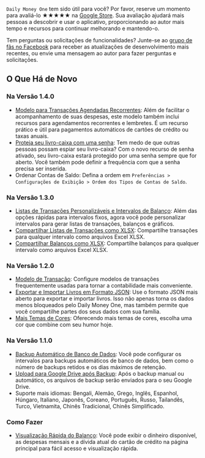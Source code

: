 `Daily Money One` tem sido útil para você? Por favor, reserve um momento para avaliá-lo ★★★★★ na [Google Store](https://play.google.com/store/apps/details?id=com.colaorange.dailymoneyone). Sua avaliação ajudará mais pessoas a descobrir e usar o aplicativo, proporcionando ao autor mais tempo e recursos para continuar melhorando e mantendo-o.


Tem perguntas ou solicitações de funcionalidades? Junte-se ao [grupo de fãs no Facebook](https://www.facebook.com/colaorange.daily.money) para receber as atualizações de desenvolvimento mais recentes, ou envie uma mensagem ao autor para fazer perguntas e solicitações.

## O Que Há de Novo

### Na Versão 1.4.0
* [Modelo para Transações Agendadas Recorrentes](https://youtu.be/TzQj2pY6sWs): Além de facilitar o acompanhamento de suas despesas, este modelo também inclui recursos para agendamentos recorrentes e lembretes. É um recurso prático e útil para pagamentos automáticos de cartões de crédito ou taxas anuais.
* [Proteja seu livro-caixa com uma senha](https://youtu.be/peoYqNG_4pk): Tem medo de que outras pessoas possam espiar seu livro-caixa? Com o novo recurso de senha ativado, seu livro-caixa estará protegido por uma senha sempre que for aberto. Você também pode definir a frequência com que a senha precisa ser inserida.
* Ordenar Contas de Saldo: Defina a ordem em `Preferências > Configurações de Exibição > Ordem dos Tipos de Contas de Saldo`.

### Na Versão 1.3.0
* [Listas de Transações Personalizáveis e Intervalos de Balanço](https://youtu.be/O7EcLN82qIU): Além das opções rápidas para intervalos fixos, agora você pode personalizar intervalos para gerar listas de transações, balanços e gráficos.
* [Compartilhar Listas de Transações como XLSX](https://youtu.be/Bf7j39fsCSc): Compartilhe transações para qualquer intervalo como arquivos Excel XLSX.
* [Compartilhar Balanços como XLSX](https://youtu.be/kpxJxNsButA): Compartilhe balanços para qualquer intervalo como arquivos Excel XLSX.

### Na Versão 1.2.0
* [Modelo de Transação](https://youtu.be/CtfJ5BecZfY): Configure modelos de transações frequentemente usadas para tornar a contabilidade mais conveniente.
* [Exportar e Importar Livros em Formato JSON](https://youtu.be/bHGEH7zcj78): Use o formato JSON mais aberto para exportar e importar livros. Isso não apenas torna os dados menos bloqueados pelo Daily Money One, mas também permite que você compartilhe partes dos seus dados com sua família.
* [Mais Temas de Cores](https://youtu.be/3Yw7m2AOvfc): Oferecendo mais temas de cores, escolha uma cor que combine com seu humor hoje.

### Na Versão 1.1.0
* [Backup Automático de Banco de Dados](https://youtube.com/shorts/dWePWDncx0k): Você pode configurar os intervalos para backups automáticos de banco de dados, bem como o número de backups retidos e os dias máximos de retenção.
* [Upload para Google Drive após Backup](https://youtu.be/hOJdtKElLuw): Após o backup manual ou automático, os arquivos de backup serão enviados para o seu Google Drive.
* Suporte mais idiomas: Bengali, Alemão, Grego, Inglês, Espanhol, Húngaro, Italiano, Japonês, Coreano, Português, Russo, Tailandês, Turco, Vietnamita, Chinês Tradicional, Chinês Simplificado.

### Como Fazer
 * [Visualização Rápida do Balanço](https://youtu.be/66tJxSrI_vQ): Você pode exibir o dinheiro disponível, as despesas mensais e a dívida atual do cartão de crédito na página principal para fácil acesso e visualização rápida.